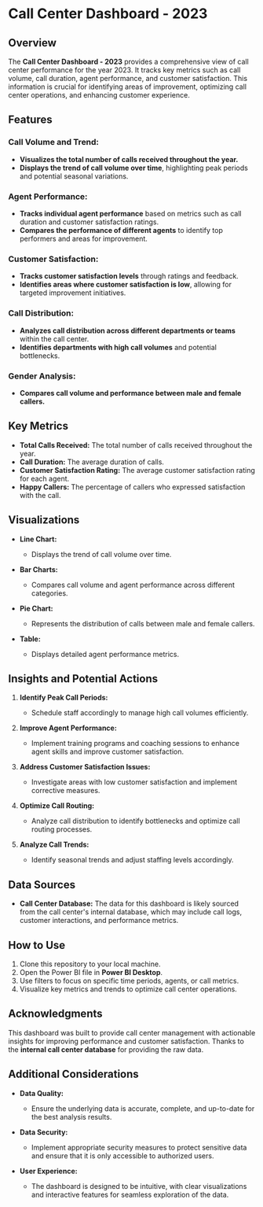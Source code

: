 # Call Center Dashboard - 2023

## Overview

The **Call Center Dashboard - 2023** provides a comprehensive view of call center performance for the year 2023. It tracks key metrics such as call volume, call duration, agent performance, and customer satisfaction. This information is crucial for identifying areas of improvement, optimizing call center operations, and enhancing customer experience.

## Features

### Call Volume and Trend:
- **Visualizes the total number of calls received throughout the year.**
- **Displays the trend of call volume over time**, highlighting peak periods and potential seasonal variations.

### Agent Performance:
- **Tracks individual agent performance** based on metrics such as call duration and customer satisfaction ratings.
- **Compares the performance of different agents** to identify top performers and areas for improvement.

### Customer Satisfaction:
- **Tracks customer satisfaction levels** through ratings and feedback.
- **Identifies areas where customer satisfaction is low**, allowing for targeted improvement initiatives.

### Call Distribution:
- **Analyzes call distribution across different departments or teams** within the call center.
- **Identifies departments with high call volumes** and potential bottlenecks.

### Gender Analysis:
- **Compares call volume and performance between male and female callers.**

## Key Metrics

- **Total Calls Received:** The total number of calls received throughout the year.
- **Call Duration:** The average duration of calls.
- **Customer Satisfaction Rating:** The average customer satisfaction rating for each agent.
- **Happy Callers:** The percentage of callers who expressed satisfaction with the call.

## Visualizations

- **Line Chart:**
  - Displays the trend of call volume over time.
  
- **Bar Charts:**
  - Compares call volume and agent performance across different categories.
  
- **Pie Chart:**
  - Represents the distribution of calls between male and female callers.

- **Table:**
  - Displays detailed agent performance metrics.

## Insights and Potential Actions

1. **Identify Peak Call Periods:**
   - Schedule staff accordingly to manage high call volumes efficiently.
  
2. **Improve Agent Performance:**
   - Implement training programs and coaching sessions to enhance agent skills and improve customer satisfaction.
  
3. **Address Customer Satisfaction Issues:**
   - Investigate areas with low customer satisfaction and implement corrective measures.
  
4. **Optimize Call Routing:**
   - Analyze call distribution to identify bottlenecks and optimize call routing processes.
  
5. **Analyze Call Trends:**
   - Identify seasonal trends and adjust staffing levels accordingly.

## Data Sources

- **Call Center Database:** The data for this dashboard is likely sourced from the call center's internal database, which may include call logs, customer interactions, and performance metrics.

## How to Use

1. Clone this repository to your local machine.
2. Open the Power BI file in **Power BI Desktop**.
3. Use filters to focus on specific time periods, agents, or call metrics.
4. Visualize key metrics and trends to optimize call center operations.

## Acknowledgments

This dashboard was built to provide call center management with actionable insights for improving performance and customer satisfaction. Thanks to the **internal call center database** for providing the raw data.

## Additional Considerations

- **Data Quality:**
  - Ensure the underlying data is accurate, complete, and up-to-date for the best analysis results.
  
- **Data Security:**
  - Implement appropriate security measures to protect sensitive data and ensure that it is only accessible to authorized users.
  
- **User Experience:**
  - The dashboard is designed to be intuitive, with clear visualizations and interactive features for seamless exploration of the data.
